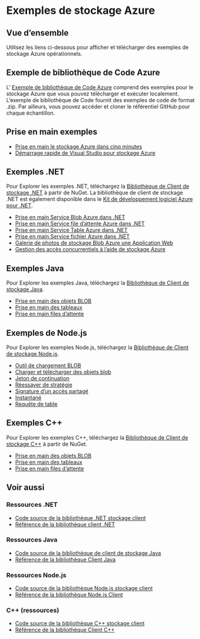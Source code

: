 <properties
    pageTitle="Exemples de stockage Azure | Microsoft Azure"
    description="Afficher, télécharger et exécuter des exemples de code et les applications pour le stockage Azure. Découvrez les exemples d’objets BLOB, des files d’attente, des tableaux et des fichiers, en utilisant les bibliothèques de client de stockage .NET, Java, Node.js et C++ de mise en route."
    services="storage"
    documentationCenter="na"
    authors="tamram"
    manager="carmonm"
    editor="tysonn" />
<tags
    ms.service="storage"
    ms.devlang="na"
    ms.topic="article"
    ms.tgt_pltfrm="na"
    ms.workload="storage"
    ms.date="09/21/2016"
    ms.author="tamram" />

# <a name="azure-storage-samples"></a>Exemples de stockage Azure

## <a name="overview"></a>Vue d’ensemble
Utilisez les liens ci-dessous pour afficher et télécharger des exemples de stockage Azure opérationnels.

## <a name="azure-code-sample-library"></a>Exemple de bibliothèque de Code Azure

L' [Exemple de bibliothèque de Code Azure](https://azure.microsoft.com/documentation/samples/?service=storage) comprend des exemples pour le stockage Azure que vous pouvez télécharger et exécuter localement. L’exemple de bibliothèque de Code fournit des exemples de code de format .zip. Par ailleurs, vous pouvez accéder et cloner le référentiel GitHub pour chaque échantillon.

## <a name="getting-started-samples"></a>Prise en main exemples

* [Prise en main le stockage Azure dans cinq minutes](storage-getting-started-guide.md)
* [Démarrage rapide de Visual Studio pour stockage Azure](https://github.com/Azure/azure-storage-net/tree/master/Samples/GettingStarted/VisualStudioQuickStarts)

## <a name="net-samples"></a>Exemples .NET

Pour Explorer les exemples .NET, téléchargez la [Bibliothèque de Client de stockage .NET](https://www.nuget.org/packages/WindowsAzure.Storage/) à partir de NuGet. La bibliothèque de client de stockage .NET est également disponible dans le [Kit de développement logiciel Azure pour .NET](https://azure.microsoft.com/downloads/).

* [Prise en main Service Blob Azure dans .NET](https://azure.microsoft.com/documentation/samples/storage-blob-dotnet-getting-started/)
* [Prise en main Service file d’attente Azure dans .NET](https://azure.microsoft.com/documentation/samples/storage-queue-dotnet-getting-started/)
* [Prise en main Service Table Azure dans .NET](https://azure.microsoft.com/documentation/samples/storage-table-dotnet-getting-started/)
* [Prise en main Service fichier Azure dans .NET](https://azure.microsoft.com/documentation/samples/storage-file-dotnet-getting-started/)
* [Galerie de photos de stockage Blob Azure une Application Web](https://azure.microsoft.com/documentation/samples/storage-blobs-dotnet-webapp/)
* [Gestion des accès concurrentiels à l’aide de stockage Azure](https://code.msdn.microsoft.com/Managing-Concurrency-using-56018114)

## <a name="java-samples"></a>Exemples Java

Pour Explorer les exemples Java, téléchargez la [Bibliothèque de Client de stockage Java](https://github.com/azure/azure-storage-java).

* [Prise en main des objets BLOB](https://github.com/Azure/azure-storage-java/tree/master/microsoft-azure-storage-samples/src/com/microsoft/azure/storage/blob/gettingstarted)
* [Prise en main des tableaux](https://github.com/Azure/azure-storage-java/tree/master/microsoft-azure-storage-samples/src/com/microsoft/azure/storage/table/gettingtstarted)
* [Prise en main files d’attente](https://github.com/Azure/azure-storage-java/tree/master/microsoft-azure-storage-samples/src/com/microsoft/azure/storage/queue/gettingstarted)

## <a name="nodejs-samples"></a>Exemples de Node.js

Pour Explorer les exemples Node.js, téléchargez la [Bibliothèque de Client de stockage Node.js](https://github.com/Azure/azure-storage-node).

* [Outil de chargement BLOB](https://github.com/Azure/azure-storage-node/tree/master/examples/blobuploader)
* [Charger et télécharger des objets blob](https://github.com/Azure/azure-storage-node/blob/master/examples/samples/blobuploaddownloadsample.js)
* [Jeton de continuation](https://github.com/Azure/azure-storage-node/blob/master/examples/samples/continuationsample.js)
* [Réessayer de stratégie](https://github.com/Azure/azure-storage-node/blob/master/examples/samples/retrypolicysample.js)
* [Signature d’un accès partagé](https://github.com/Azure/azure-storage-node/blob/master/examples/samples/sassample.js)
* [Instantané](https://github.com/Azure/azure-storage-node/blob/master/examples/samples/snapshotsample.js)
* [Requête de table](https://github.com/Azure/azure-storage-node/blob/master/examples/samples/tablequerysample.js)

## <a name="c-samples"></a>Exemples C++

Pour Explorer les exemples C++, téléchargez la [Bibliothèque de Client de stockage C++](https://www.nuget.org/packages/wastorage/) à partir de NuGet.

* [Prise en main des objets BLOB](https://github.com/Azure/azure-storage-cpp/tree/master/Microsoft.WindowsAzure.Storage/samples/BlobsGettingStarted)
* [Prise en main des tableaux](https://github.com/Azure/azure-storage-cpp/tree/master/Microsoft.WindowsAzure.Storage/samples/TablesGettingStarted)
* [Prise en main files d’attente](https://github.com/Azure/azure-storage-cpp/tree/master/Microsoft.WindowsAzure.Storage/samples/QueuesGettingStarted)

## <a name="see-also"></a>Voir aussi

### <a name="net-resources"></a>Ressources .NET

- [Code source de la bibliothèque .NET stockage client](https://github.com/Azure/azure-storage-net)
- [Référence de la bibliothèque client .NET](https://msdn.microsoft.com/library/azure/dn261237.aspx)

### <a name="java-resources"></a>Ressources Java

- [Code source de la bibliothèque de client de stockage Java](https://github.com/azure/azure-storage-java)
- [Référence de la bibliothèque Client Java](http://dl.windowsazure.com/storage/javadoc/)

### <a name="nodejs-resources"></a>Ressources Node.js

- [Code source de la bibliothèque Node.js stockage client](https://github.com/Azure/azure-storage-node)
- [Référence de la bibliothèque Node.js Client](http://dl.windowsazure.com/nodestoragedocs/index.html)

### <a name="c-resources"></a>C++ (ressources)

- [Code source de la bibliothèque C++ stockage client](https://github.com/Azure/azure-storage-cpp)
- [Référence de la bibliothèque Client C++](http://azure.github.io/azure-storage-cpp/)
